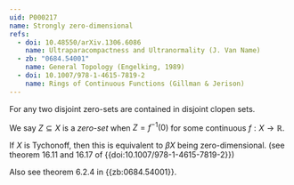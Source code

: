 ```yaml
---
uid: P000217
name: Strongly zero-dimensional
refs:
  - doi: 10.48550/arXiv.1306.6086
    name: Ultraparacompactness and Ultranormality (J. Van Name)
  - zb: "0684.54001"
    name: General Topology (Engelking, 1989)
  - doi: 10.1007/978-1-4615-7819-2
    name: Rings of Continuous Functions (Gillman & Jerison)
---
```


For any two disjoint zero-sets are contained in disjoint clopen sets.

We say $Z\subseteq X$ is a *zero-set* when $Z = f^{-1}(0)$ for some continuous $f:X\to\mathbb{R}$.

If $X$ is Tychonoff, then this is equivalent to $\beta X$ being zero-dimensional. (see theorem 16.11 and 16.17 of {{doi:10.1007/978-1-4615-7819-2}})

Also see theorem 6.2.4 in {{zb:0684.54001}}. 
